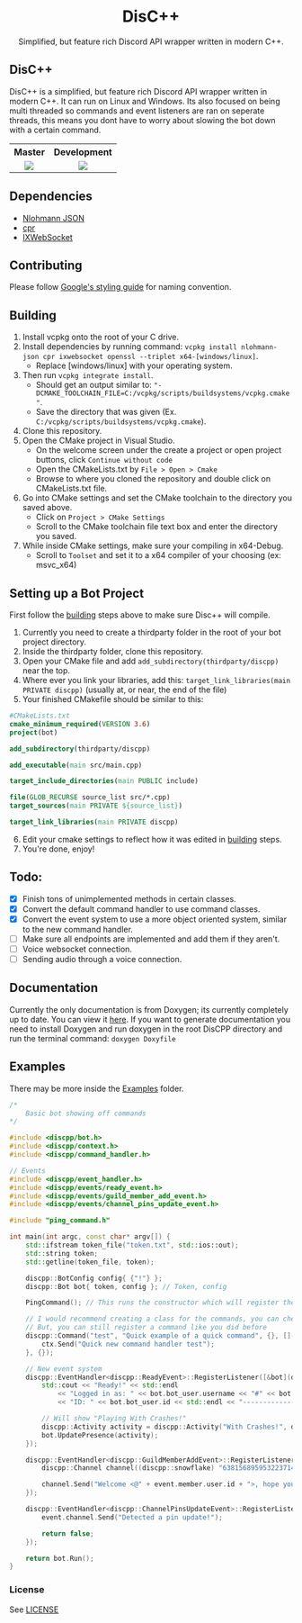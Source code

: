 <h1 align="center">DisC++</h1>

<p align="center">
Simplified, but feature rich Discord API wrapper written in modern C++.
</p>

## DisC++
DisC++ is a simplified, but feature rich Discord API wrapper written in modern C++. It can run on Linux and Windows. Its also focused on being multi threaded so commands and event listeners are ran on seperate threads, this means you dont have to worry about slowing the bot down with a certain command.

<table align="center">
  <tr>
    <th>Master</th>
    <th>Development</th> 
  </tr>
  <tr>
    <td align="center"><a href="https://dev.azure.com/seanomik/DisCPP/_build">
    <img src="https://dev.azure.com/seanomik/DisCPP/_apis/build/status/DisCPP.DisCPP?branchName=master">
  </a></td>
    <td align="center"><a href="https://dev.azure.com/seanomik/DisCPP/_build">
    <img src="https://dev.azure.com/seanomik/DisCPP/_apis/build/status/DisCPP.DisCPP?branchName=development">
  </a></td>
  </tr>
</table>

## Dependencies
- [Nlohmann JSON](https://github.com/nlohmann/json)
- [cpr](https://github.com/whoshuu/cpr)
- [IXWebSocket](https://github.com/machinezone/IXWebSocket)

## Contributing
Please follow [Google's styling guide](https://google.github.io/styleguide/cppguide.html#Naming) for naming convention.

## Building
1. Install vcpkg onto the root of your C drive.
2. Install dependencies by running command: `vcpkg install nlohmann-json cpr ixwebsocket openssl --triplet x64-[windows/linux]`.
    * Replace [windows/linux] with your operating system.
3. Then run `vcpkg integrate install`.
    * Should get an output similar to: `"-DCMAKE_TOOLCHAIN_FILE=C:/vcpkg/scripts/buildsystems/vcpkg.cmake"`.
    * Save the directory that was given (Ex. `C:/vcpkg/scripts/buildsystems/vcpkg.cmake`).
4. Clone this repository.
5. Open the CMake project in Visual Studio.
    * On the welcome screen under the create a project or open project buttons, click `Continue without code`
    * Open the CMakeLists.txt by `File > Open > Cmake`
    * Browse to where you cloned the repository and double click on CMakeLists.txt file.
6. Go into CMake settings and set the CMake toolchain to the directory you saved above.
    * Click on `Project > CMake Settings`
    * Scroll to the CMake toolchain file text box and enter the directory you saved.
7. While inside CMake settings, make sure your compiling in x64-Debug.
	* Scroll to `Toolset` and set it to a x64 compiler of your choosing (ex: msvc_x64)
## Setting up a Bot Project
First follow the [building](#Building) steps above to make sure Disc++ will compile.
1. Currently you need to create a thirdparty folder in the root of your bot project directory.
2. Inside the thirdparty folder, clone this repository.
3. Open your CMake file and add `add_subdirectory(thirdparty/discpp)` near the top.
4. Where ever you link your libraries, add this: `target_link_libraries(main PRIVATE discpp)` (usually at, or near, the end of the file)
5. Your finished CMakefile should be similar to this:
```cmake
#CMakeLists.txt
cmake_minimum_required(VERSION 3.6)
project(bot)

add_subdirectory(thirdparty/discpp)

add_executable(main src/main.cpp)

target_include_directories(main PUBLIC include)

file(GLOB_RECURSE source_list src/*.cpp)
target_sources(main PRIVATE ${source_list})

target_link_libraries(main PRIVATE discpp)
```
6. Edit your cmake settings to reflect how it was edited in [building](#Building) steps.
7. You're done, enjoy!

## Todo:
- [x] Finish tons of unimplemented methods in certain classes.
- [x] Convert the default command handler to use command classes.
- [x] Convert the event system to use a more object oriented system, similar to the new command handler.
- [ ] Make sure all endpoints are implemented and add them if they aren't.
- [ ] Voice websocket connection.
- [ ] Sending audio through a voice connection.

## Documentation
Currently the only documentation is from Doxygen; its currently completely up to date. You can view it [here](https://discpp.github.io/). If you want to generate documentation you need to install Doxygen and run doxygen in the root DisCPP directory and run the terminal command: ```doxygen Doxyfile```

## Examples
There may be more inside the [Examples](examples) folder.
```cpp
/*
	Basic bot showing off commands
*/

#include <discpp/bot.h>
#include <discpp/context.h>
#include <discpp/command_handler.h>

// Events
#include <discpp/event_handler.h>
#include <discpp/events/ready_event.h>
#include <discpp/events/guild_member_add_event.h>
#include <discpp/events/channel_pins_update_event.h>

#include "ping_command.h"

int main(int argc, const char* argv[]) {
	std::ifstream token_file("token.txt", std::ios::out);
	std::string token;
	std::getline(token_file, token);

	discpp::BotConfig config{ {"!"} };
	discpp::Bot bot{ token, config }; // Token, config 

	PingCommand(); // This runs the constructor which will register the command.

	// I would recommend creating a class for the commands, you can check that in the examples folder
	// But, you can still register a command like you did before
	discpp::Command("test", "Quick example of a quick command", {}, [](discpp::Context ctx) {
		ctx.Send("Quick new command handler test");
	}, {});

	// New event system
	discpp::EventHandler<discpp::ReadyEvent>::RegisterListener([&bot](discpp::ReadyEvent event) {
		std::cout << "Ready!" << std::endl
			<< "Logged in as: " << bot.bot_user.username << "#" << bot.bot_user.discriminator << std::endl
			<< "ID: " << bot.bot_user.id << std::endl << "-----------------------------" << std::endl;

		// Will show "Playing With Crashes!"
		discpp::Activity activity = discpp::Activity("With Crashes!", discpp::presence::ActivityType::GAME, discpp::presence::Status::idle);
		bot.UpdatePresence(activity);
	});

	discpp::EventHandler<discpp::GuildMemberAddEvent>::RegisterListener([](discpp::GuildMemberAddEvent event) {
		discpp::Channel channel((discpp::snowflake) "638156895953223714");

		channel.Send("Welcome <@" + event.member.user.id + ">, hope you enjoy!");
	});

	discpp::EventHandler<discpp::ChannelPinsUpdateEvent>::RegisterListener([](discpp::ChannelPinsUpdateEvent event)->bool {
		event.channel.Send("Detected a pin update!");

		return false;
	});

	return bot.Run();
}
```

### License 
See [LICENSE](LICENSE.md)
